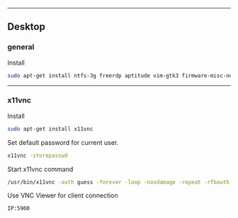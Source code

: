 ---------------------------------

## Desktop
### general

Install

```bash
sudo apt-get install ntfs-3g freerdp aptitude vim-gtk3 firmware-misc-nonfree vnc4server lm-sensors linux-headers-4.x.x.x-amd64 --no-install-recommends
```

---------------------------------

### x11vnc

Install

```bash
sudo apt-get install x11vnc
```

Set default password for current user.

```bash
x11vnc -storepasswd
```

Start x11vnc command

```bash
/usr/bin/x11vnc -auth guess -forever -loop -noxdamage -repeat -rfbauth /home/YOUR_USER_NAME/.vnc/passwd -rfbport 5900 -shared
```

Use VNC Viewer for client connection

```bash
IP:5900
```
 
